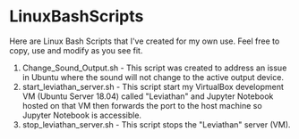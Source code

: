 # LinuxBashScripts
Here are Linux Bash Scripts that I've created for my own use. Feel free to copy, use and modify as you see fit.

1. Change_Sound_Output.sh - This script was created to address an issue in Ubuntu where the sound will not change to the active output device.
2. start_leviathan_server.sh - This script start my VirtualBox development VM (Ubuntu Server 18.04) called "Leviathan" and Jupyter Notebook hosted on that VM then forwards the port to the host machine so Jupyter Notebook is accessible.
3. stop_leviathan_server.sh - This script stops the "Leviathan" server (VM).
